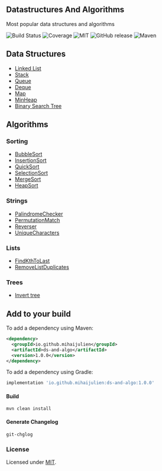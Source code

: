 ## Datastructures And Algorithms
Most popular data structures and algorithms

![Build Status](https://travis-ci.com/mihaijulien/datastructures-algorithms.svg?branch=main)
![Coverage](https://img.shields.io/codecov/c/github/mihaijulien/datastructures-algorithms)
![MIT](https://img.shields.io/github/license/mihaijulien/datastructures-algorithms)
![GitHub release](https://img.shields.io/github/v/release/mihaijulien/datastructures-algorithms)
![Maven](https://img.shields.io/maven-central/v/io.github.mihaijulien/ds-and-algo)

## Data Structures

* [Linked List](https://github.com/mihaijulien/datastructures-algorithms/blob/main/src/main/java/io/github/mihaijulien/datastructures/LinkedList.java)
* [Stack](https://github.com/mihaijulien/datastructures-algorithms/blob/main/src/main/java/io/github/mihaijulien/datastructures/Stack.java)
* [Queue](https://github.com/mihaijulien/datastructures-algorithms/blob/main/src/main/java/io/github/mihaijulien/datastructures/Queue.java)
* [Deque](https://github.com/mihaijulien/datastructures-algorithms/blob/main/src/main/java/io/github/mihaijulien/datastructures/Deque.java)
* [Map](https://github.com/mihaijulien/datastructures-algorithms/blob/main/src/main/java/io/github/mihaijulien/datastructures/Map.java)
* [MinHeap](https://github.com/mihaijulien/datastructures-algorithms/blob/main/src/main/java/io/github/mihaijulien/datastructures/MinHeap.java)
* [Binary Search Tree](https://github.com/mihaijulien/datastructures-algorithms/blob/main/src/main/java/io/github/mihaijulien/datastructures/BinarySearchTree.java)

## Algorithms
### Sorting
* [BubbleSort](https://github.com/mihaijulien/datastructures-algorithms/tree/main/src/main/java/io/github/mihaijulien/algorithms/sorting/BubbleSort.java)
* [InsertionSort](https://github.com/mihaijulien/datastructures-algorithms/tree/main/src/main/java/io/github/mihaijulien/algorithms/sorting/InsertionSort.java)
* [QuickSort](https://github.com/mihaijulien/datastructures-algorithms/tree/main/src/main/java/io/github/mihaijulien/algorithms/sorting/QuickSort.java)
* [SelectionSort](https://github.com/mihaijulien/datastructures-algorithms/tree/main/src/main/java/io/github/mihaijulien/algorithms/sorting/SelectionSort.java)
* [MergeSort](https://github.com/mihaijulien/datastructures-algorithms/blob/main/src/main/java/io/github/mihaijulien/algorithms/sorting/MergeSort.java)
* [HeapSort](https://github.com/mihaijulien/datastructures-algorithms/blob/main/src/main/java/io/github/mihaijulien/algorithms/sorting/HeapSort.java)
### Strings
* [PalindromeChecker](https://github.com/mihaijulien/datastructures-algorithms/blob/main/src/main/java/io/github/mihaijulien/algorithms/strings/PalindromeChecker.java)
* [PermutationMatch](https://github.com/mihaijulien/datastructures-algorithms/blob/main/src/main/java/io/github/mihaijulien/algorithms/strings/PermutationMatch.java)
* [Reverser](https://github.com/mihaijulien/datastructures-algorithms/blob/main/src/main/java/io/github/mihaijulien/algorithms/strings/Reverser.java)
* [UniqueCharacters](https://github.com/mihaijulien/datastructures-algorithms/blob/main/src/main/java/io/github/mihaijulien/algorithms/strings/UniqueCharacters.java)

### Lists
* [FindKthToLast](https://github.com/mihaijulien/datastructures-algorithms/blob/main/src/main/java/io/github/mihaijulien/algorithms/lists/FindKthToLast.java)
* [RemoveListDuplicates](https://github.com/mihaijulien/datastructures-algorithms/blob/main/src/main/java/io/github/mihaijulien/algorithms/lists/RemoveListDuplicates.java)

### Trees
* [Invert tree](https://github.com/mihaijulien/datastructures-algorithms/blob/main/src/main/java/io/github/mihaijulien/algorithms/trees/InvertTree.java)

## Add to your build

To add a dependency using Maven:
```xml
<dependency>
  <groupId>io.github.mihaijulien</groupId>
  <artifactId>ds-and-algo</artifactId>
  <version>1.0.0</version>
</dependency>
```

To add a dependency using Gradle:
```groovy
implementation 'io.github.mihaijulien:ds-and-algo:1.0.0'
```

#### Build

`mvn clean install`

#### Generate Changelog
`git-chglog`

### License

Licensed under [MIT](https://github.com/mihaijulien/datastructures-algorithms/blob/main/LICENSE).